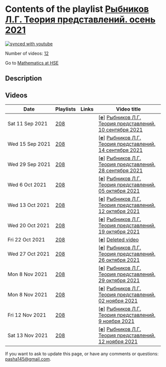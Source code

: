 # Contents of the playlist [Рыбников Л.Г. Теория представлений. осень 2021](https://www.youtube.com/playlist?list=PLq3E5oubNNoDppC1wQZsy8q5c3ZXE_iSF)

[![synced with youtube](https://img.shields.io/github/last-commit/mathphysschool/mathphysschool.github.io/autoupdate1?label=synced%20with%20youtube)](https://github.com/mathphysschool/mathphysschool.github.io/commits/autoupdate1)

Number of videos: [12](#videos)

Go to [Mathematics at HSE](../README.md)

## Description



## Videos

|Date|Playlists|Links|Video title|
|---|---|---|---|
| Sat&nbsp;11&nbsp;Sep&nbsp;2021 | [208](../playlists/208 "Рыбников Л.Г. Теория представлений. осень 2021") |  | [[**e**](https://studio.youtube.com/video/IN1PS-eSWgI/edit "Edit")] [Рыбников Л.Г. Теория представлений. 10 сентября 2021](https://www.youtube.com/watch?v=IN1PS-eSWgI&list=PLq3E5oubNNoDppC1wQZsy8q5c3ZXE_iSF) |
| Wed&nbsp;15&nbsp;Sep&nbsp;2021 | [208](../playlists/208 "Рыбников Л.Г. Теория представлений. осень 2021") |  | [[**e**](https://studio.youtube.com/video/PH7ricr6clw/edit "Edit")] [Рыбников Л.Г. Теория представлений. 14 сентября 2021](https://www.youtube.com/watch?v=PH7ricr6clw&list=PLq3E5oubNNoDppC1wQZsy8q5c3ZXE_iSF) |
| Wed&nbsp;29&nbsp;Sep&nbsp;2021 | [208](../playlists/208 "Рыбников Л.Г. Теория представлений. осень 2021") |  | [[**e**](https://studio.youtube.com/video/B7Bw1GJ7I9k/edit "Edit")] [Рыбников Л.Г. Теория представлений. 28 сентября 2021](https://www.youtube.com/watch?v=B7Bw1GJ7I9k&list=PLq3E5oubNNoDppC1wQZsy8q5c3ZXE_iSF) |
| Wed&nbsp;6&nbsp;Oct&nbsp;2021 | [208](../playlists/208 "Рыбников Л.Г. Теория представлений. осень 2021") |  | [[**e**](https://studio.youtube.com/video/FY-3X9IfRFk/edit "Edit")] [Рыбников Л.Г. Теория представлений. 05 октября 2021](https://www.youtube.com/watch?v=FY-3X9IfRFk&list=PLq3E5oubNNoDppC1wQZsy8q5c3ZXE_iSF) |
| Wed&nbsp;13&nbsp;Oct&nbsp;2021 | [208](../playlists/208 "Рыбников Л.Г. Теория представлений. осень 2021") |  | [[**e**](https://studio.youtube.com/video/-kYdRgLWPkI/edit "Edit")] [Рыбников Л.Г. Теория представлений. 12 октября 2021](https://www.youtube.com/watch?v=-kYdRgLWPkI&list=PLq3E5oubNNoDppC1wQZsy8q5c3ZXE_iSF) |
| Wed&nbsp;20&nbsp;Oct&nbsp;2021 | [208](../playlists/208 "Рыбников Л.Г. Теория представлений. осень 2021") |  | [[**e**](https://studio.youtube.com/video/HQJROy_DfmQ/edit "Edit")] [Рыбников Л.Г. Теория представлений. 19 октября 2021](https://www.youtube.com/watch?v=HQJROy_DfmQ&list=PLq3E5oubNNoDppC1wQZsy8q5c3ZXE_iSF) |
| Fri&nbsp;22&nbsp;Oct&nbsp;2021 | [208](../playlists/208 "Рыбников Л.Г. Теория представлений. осень 2021") |  | [[**e**](https://studio.youtube.com/video/wkwPmkeKKAU/edit "Edit")] [Deleted video](https://www.youtube.com/watch?v=wkwPmkeKKAU&list=PLq3E5oubNNoDppC1wQZsy8q5c3ZXE_iSF "This video is unavailable.") |
| Wed&nbsp;27&nbsp;Oct&nbsp;2021 | [208](../playlists/208 "Рыбников Л.Г. Теория представлений. осень 2021") |  | [[**e**](https://studio.youtube.com/video/pdSMjyYbPlI/edit "Edit")] [Рыбников Л.Г. Теория представлений. 26 октября 2021](https://www.youtube.com/watch?v=pdSMjyYbPlI&list=PLq3E5oubNNoDppC1wQZsy8q5c3ZXE_iSF) |
| Mon&nbsp;8&nbsp;Nov&nbsp;2021 | [208](../playlists/208 "Рыбников Л.Г. Теория представлений. осень 2021") |  | [[**e**](https://studio.youtube.com/video/YDcoyptKfHU/edit "Edit")] [Рыбников Л.Г. Теория представлений. 29 октября 2021](https://www.youtube.com/watch?v=YDcoyptKfHU&list=PLq3E5oubNNoDppC1wQZsy8q5c3ZXE_iSF) |
| Mon&nbsp;8&nbsp;Nov&nbsp;2021 | [208](../playlists/208 "Рыбников Л.Г. Теория представлений. осень 2021") |  | [[**e**](https://studio.youtube.com/video/J8v-K8vK5ws/edit "Edit")] [Рыбников Л.Г. Теория представлений. 02 ноября 2021](https://www.youtube.com/watch?v=J8v-K8vK5ws&list=PLq3E5oubNNoDppC1wQZsy8q5c3ZXE_iSF) |
| Fri&nbsp;12&nbsp;Nov&nbsp;2021 | [208](../playlists/208 "Рыбников Л.Г. Теория представлений. осень 2021") |  | [[**e**](https://studio.youtube.com/video/40vRJtoSpFA/edit "Edit")] [Рыбников Л.Г. Теория представлений. 9 ноября 2021](https://www.youtube.com/watch?v=40vRJtoSpFA&list=PLq3E5oubNNoDppC1wQZsy8q5c3ZXE_iSF) |
| Sat&nbsp;13&nbsp;Nov&nbsp;2021 | [208](../playlists/208 "Рыбников Л.Г. Теория представлений. осень 2021") |  | [[**e**](https://studio.youtube.com/video/Memt0oSfJ9I/edit "Edit")] [Рыбников Л.Г. Теория представлений. 12 ноября 2021](https://www.youtube.com/watch?v=Memt0oSfJ9I&list=PLq3E5oubNNoDppC1wQZsy8q5c3ZXE_iSF) |


 If you want to ask to update this page, or have any comments or questions: <pasha145@gmail.com>.